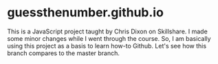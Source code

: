 # guessthenumber.github.io
This is a JavaScript project taught by Chris Dixon on Skillshare.
I made some minor changes while I went through the course.
So, I am basically using this project as a basis to learn how-to Github.
Let's see how this branch compares to the master branch.
